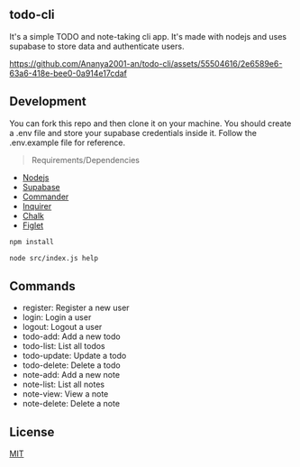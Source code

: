 ## todo-cli

It's a simple TODO and note-taking cli app. It's made with nodejs and uses supabase to store data and authenticate users.

https://github.com/Ananya2001-an/todo-cli/assets/55504616/2e6589e6-63a6-418e-bee0-0a914e17cdaf

## Development
You can fork this repo and then clone it on your machine. You should create a .env file and store your supabase credentials inside it. Follow the .env.example file for reference.

> Requirements/Dependencies
- [Nodejs](https://nodejs.org/en/)
- [Supabase](https://supabase.com/)
- [Commander](https://www.npmjs.com/package/commander)
- [Inquirer](https://www.npmjs.com/package/inquirer)
- [Chalk](https://www.npmjs.com/package/chalk)
- [Figlet](https://www.npmjs.com/package/figlet)

```bash
npm install
```

```bash
node src/index.js help
```

## Commands
- register: Register a new user
- login: Login a user
- logout: Logout a user
- todo-add: Add a new todo
- todo-list: List all todos
- todo-update: Update a todo
- todo-delete: Delete a todo
- note-add: Add a new note
- note-list: List all notes
- note-view: View a note
- note-delete: Delete a note

## License
[MIT](https://choosealicense.com/licenses/mit/)
```

